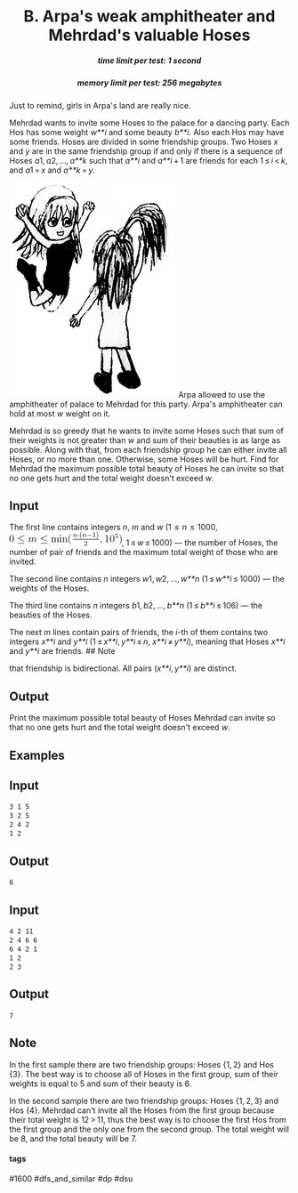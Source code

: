 <h1 style='text-align: center;'> B. Arpa's weak amphitheater and Mehrdad's valuable Hoses</h1>

<h5 style='text-align: center;'>time limit per test: 1 second</h5>
<h5 style='text-align: center;'>memory limit per test: 256 megabytes</h5>

Just to remind, girls in Arpa's land are really nice.

Mehrdad wants to invite some Hoses to the palace for a dancing party. Each Hos has some weight *w**i* and some beauty *b**i*. Also each Hos may have some friends. Hoses are divided in some friendship groups. Two Hoses *x* and *y* are in the same friendship group if and only if there is a sequence of Hoses *a*1, *a*2, ..., *a**k* such that *a**i* and *a**i* + 1 are friends for each 1 ≤ *i* < *k*, and *a*1 = *x* and *a**k* = *y*.

 ![](images/2c1647f5446aeb48775d99b7c985f3533e3f6e81.png) Arpa allowed to use the amphitheater of palace to Mehrdad for this party. Arpa's amphitheater can hold at most *w* weight on it. 

Mehrdad is so greedy that he wants to invite some Hoses such that sum of their weights is not greater than *w* and sum of their beauties is as large as possible. Along with that, from each friendship group he can either invite all Hoses, or no more than one. Otherwise, some Hoses will be hurt. Find for Mehrdad the maximum possible total beauty of Hoses he can invite so that no one gets hurt and the total weight doesn't exceed *w*.

## Input

The first line contains integers *n*, *m* and *w* (1  ≤  *n*  ≤  1000, ![](images/d7c2e8a9e8825bf9bd011e1092ebea5aeb2a1238.png), 1 ≤ *w* ≤ 1000) — the number of Hoses, the number of pair of friends and the maximum total weight of those who are invited.

The second line contains *n* integers *w*1, *w*2, ..., *w**n* (1 ≤ *w**i* ≤ 1000) — the weights of the Hoses.

The third line contains *n* integers *b*1, *b*2, ..., *b**n* (1 ≤ *b**i* ≤ 106) — the beauties of the Hoses.

The next *m* lines contain pairs of friends, the *i*-th of them contains two integers *x**i* and *y**i* (1 ≤ *x**i*, *y**i* ≤ *n*, *x**i* ≠ *y**i*), meaning that Hoses *x**i* and *y**i* are friends. ## Note

 that friendship is bidirectional. All pairs (*x**i*, *y**i*) are distinct.

## Output

Print the maximum possible total beauty of Hoses Mehrdad can invite so that no one gets hurt and the total weight doesn't exceed *w*.

## Examples

## Input


```
3 1 5  
3 2 5  
2 4 2  
1 2  

```
## Output


```
6  

```
## Input


```
4 2 11  
2 4 6 6  
6 4 2 1  
1 2  
2 3  

```
## Output


```
7  

```
## Note

In the first sample there are two friendship groups: Hoses {1, 2} and Hos {3}. The best way is to choose all of Hoses in the first group, sum of their weights is equal to 5 and sum of their beauty is 6.

In the second sample there are two friendship groups: Hoses {1, 2, 3} and Hos {4}. Mehrdad can't invite all the Hoses from the first group because their total weight is 12 > 11, thus the best way is to choose the first Hos from the first group and the only one from the second group. The total weight will be 8, and the total beauty will be 7.



#### tags 

#1600 #dfs_and_similar #dp #dsu 